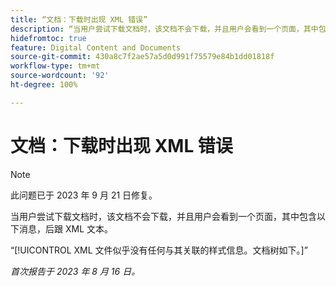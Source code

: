 ```yaml
---
title: “文档：下载时出现 XML 错误”
description: “当用户尝试下载文档时，该文档不会下载，并且用户会看到一个页面，其中包含一条消息，后跟 XML 文本。”
hidefromtoc: true
feature: Digital Content and Documents
source-git-commit: 430a8c7f2ae57a5d0d991f75579e84b1dd01818f
workflow-type: tm+mt
source-wordcount: '92'
ht-degree: 100%

---
```



# 文档：下载时出现 XML 错误

<!--WF, WFP TOCs-->

>[!NOTE]
>
>此问题已于 2023 年 9 月 21 日修复。

当用户尝试下载文档时，该文档不会下载，并且用户会看到一个页面，其中包含以下消息，后跟 XML 文本。

“[!UICONTROL  XML 文件似乎没有任何与其关联的样式信息。文档树如下。]”

_首次报告于 2023 年 8 月 16 日。_
